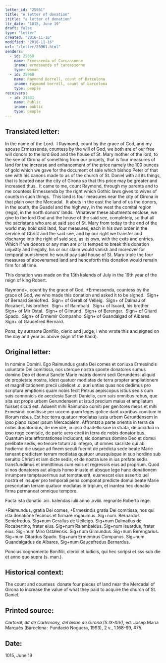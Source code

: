 ```yaml
---
letter_id: "25961"
title: "A letter of donation"
ititle: "a letter of donation"
ltr_date: "1015, June 19"
draft: false
type: "letter"
created: "2016-11-16"
modified: "2016-11-16"
url: "/letter/25961.html"
senders:
  - id: 25669
    name: Ermessenda of Carcassonne
    iname: ermessenda of carcassonne
    type: woman
  - id: 25960
    name: Raymond Borrell, count of Barcelona
    iname: raymond borrell, count of barcelona
    type: people
receivers:
  - id: 21531
    name: Public
    iname: public
    type: people
---
```

<h2> Translated letter:</h2><p>In the name of the Lord.&nbsp; I Raymond, count by the grace of God, and my spouse Ermessenda, countess by the will of God, we both are of our free will donors to the lord God and the house of St. Mary mother of the lord, to the see of Girona of something from our propety, that is four measures of land for the increase and enhancement of the price namely the 100 ounces of gold which we gave for the document of sale which bishop Peter of that see with his canons made to us of the church of St. Daniel with all its things, that is located near the city of Girona so that this price may be greater and increased thus.&nbsp; It came to me, count Raymond, through my parents and to me countess Ermessenda by the right which Gothic laws gives to wives of counts in such things.&nbsp; This land is four measures near the city of Girona in that plain over the Mercadal.&nbsp; It abuts in the east the land of us the donors, in the south, the Guadel and the highway, in the west the comital region (rego), in the north donors’ lands.&nbsp; Whatever these abutments enclose, we give to the lord God and the house of the said see, completely, so that all the sacristans who are at said see of St. Mary from today to the end of the world may hold said land, four measures, each in his own order in the service of Christ and the said see, and by our right we transfer and discharge into the right of said see, as its own, with the exits and entries.&nbsp; Which if we donors or any man are or is temped to break this donation unjustly and illegally, his or our claim would vanish and moreover for temporal punishment he would pay said house of St. Mary triple the four measures of abovenamed land and henceforth this donation would remain firm for all time.</p><p>This donation was made on the 13th kalends of July in the 19th year of the reign of king Robert.</p><p>Raymond+, count by the grace of God, +Ermessenda, countess by the grace of God, we who made this donation and asked it to be signed.&nbsp; Sign+ of Bernard Seniofred.&nbsp; Sign+ of Gerall of Velleig.&nbsp; Sign+ of Dalmau of Rocabert, his brother.&nbsp; Sign+ of Raimbald.&nbsp; Sign+ of Isuard, his brother.&nbsp; Sign+ of Mir Ostal.&nbsp; Sign+ of Gilmund.&nbsp; Sign+ of Berengar.&nbsp; Sign+ of Gitard Spado.&nbsp; Sign+ of Ermemir Companho. Sign+ of Guandalgad of Albares.&nbsp; Sign+ of Gaucefred Bernard.</p><p>Pons, by surname Bonifilo, cleric and judge, I who wrote this and signed on the day and year as above (sign of the hand).</p><h2 class="mt-4"> Original letter:</h2><p class="Bodytext31">In nomine Domini. Ego Raimundus gratia Dei comes et coniuxa Ermesindis uoluntate Dei comitissa, nos uterque nostra sponte donatores sumus domino Deo et domui Sancte Marie matris domini sedi Gerundensi aliquid de propietate nostra, idest quatuor modiatas de terra propter ampliationem et magnificationem precii uidelicet .c. auri untias quas nos dedimus pro scriptura emptionis quam nobis fecit Petrus aepiscopus istius sedis cum suis cannonicis de aecclesia Sancti Danielis, cum suis omnibus rebus, que sita est prope urbem Gerundensem ut istud precium maius et ampliatum fuisset sicuti est. Aduenit mihi Raimundo comiti per genitores meos et mihi Ermesindi comitisse per uocem quam leges gotice dant uxoribus comitum in illorum rebus. Est hec terra quatuor modiatas iusta urbem Gerundensem in ipso piano super ipsum Mercadalem. Affrontat a parte orientis in terra de nobis donatoribus, de meridie, in ipso Guadello siue in strata, de occiduo in ipso rego comitale, de parte uero circii in terra de nobis donatoribus. Quantum iste affrontationes includunt, sic donamus domino Deo et domui prelibate sedis, eo tenore totum ab integro, ut omnes sacriste qui ab hodierno die usque ad finem seculi fuerint de predicta sede beate Marie teneant predictam terram modiatas quatuor unusquisque in suo hordine sub seruitio Christi et iam dicte sedis, et de nostra iure in ius prefate sedis transfundimus et immittimus cum exiis et regressiis eius ad proprium. Quod si nos donatores aut aliquis homo iniuste et absque lege hanc donationem inrumpere temptauerimus aut temptauerit, euanescat eius assertio uel nostra et insuper pro temporali pena componat predicte domui beate Marie prescriptam terram quatuor modiatas in triplum, et inantea hec donatio firma permaneat omnique tempore.</p><p>Facta ista donatio .xiii. kalendas iulii anno .xviiii. regnante Roberto rege.</p><p>+Raimundus, gratia Dei comes, +Ermesindis gratia Dei comitissa, nos qui ista donatione fecimus et firmare rogauimus. Sig+num. Bernardus Seniofredus. Sig+num Gerallus de Uelleigo. Sig+num Dalmatius de Rocabertino, frater eius. Sig+num Raiambaldus. Sig+num Isuardus, frater eius. Sig+num Miro Ostalensis. Sig+num Gilmundus. Sig+num Berengarius. Sig+num Gitardus Spado. Sig+num Ermemirus Companus. Sig+num Guandalgadus de Albares. Sig+num Gaucefredus Bernardus.</p><p>Poncius cognomento Bonifilii, clerici et iudicis, qui hec scripsi et sss sub die et anno quo supra (s. man.).</p><h2 class="mt-4"> Historical context:</h2><p>The count and countess&nbsp; donate four pieces of land near the Mercadal of Girona to increase the value of what they paid to acquire the church of St. Daniel.&nbsp;</p><h2 class="mt-4"> Printed source:</h2><p><i>Cartoral, dit de Carlemany, del bisbe de Girona (S.IX-XIV)</i>, ed. Josep Maria Marquès (Barcelona:&nbsp; Fundació Noguera, 1993), 2 v., 1.168-69, #75.</p><h2 class="mt-4"> Date:</h2>1015, June 19
